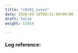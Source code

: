 ```yaml
---
title: "c0191_vvvvv"
date: 2020-09-18T00:51:58+99:00
draft: false
weight: 11914

---
```


### Log reference: <no value>

```
